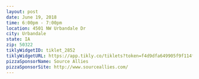 ```yaml
---
layout: post
date: June 19, 2018
time: 6:00pm - 7:00pm
location: 4501 NW Urbandale Dr
city: Urbandale
state: IA
zip: 50322
tiklyWidgetID: tiklet_2852
tiklyWidgetURL: https://app.tikly.co/tiklets?token=f4d9dfa649905f9f114f31dcdd79cf469f89552c 
pizzaSponsorName: Source Allies
pizzaSponsorSite: http://www.sourceallies.com/
---
```

